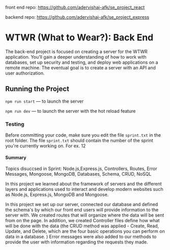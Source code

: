 front end repo: https://github.com/adervishaj-afk/se_project_react

backend repo: https://github.com/adervishaj-afk/se_project_express

# WTWR (What to Wear?): Back End

The back-end project is focused on creating a server for the WTWR application. You’ll gain a deeper understanding of how to work with databases, set up security and testing, and deploy web applications on a remote machine. The eventual goal is to create a server with an API and user authorization.

## Running the Project

`npm run start` — to launch the server

`npm run dev` — to launch the server with the hot reload feature

### Testing

Before committing your code, make sure you edit the file `sprint.txt` in the root folder. The file `sprint.txt` should contain the number of the sprint you're currently working on. For ex. 12

#### Summary

Topics disuccsed in Sprint:
Node.js,Express.js, Controllers, Routes, Error Messages, Mongoose, MongoDB, Databases, Schema, CRUD, NoSQL

In this project we learned about the framework of servers and the different layers and applications used to interact and develop modern websites such as Node.js, Express.js, MongoDB and Mongoose.

In this project we set up our server, connected our database and defined the schema's by which our front end users will provide information to the server with. We created routes that will organize where the data will be sent from on the page. In addition, we created Controller files define how what will be done with the data (the CRUD method was applied - Create, Read, Update, and Delete, which are the four basic operations you can perform on data in a database. ) Error messages were also added to our methods to provide the user with information regarding the requests they made.
